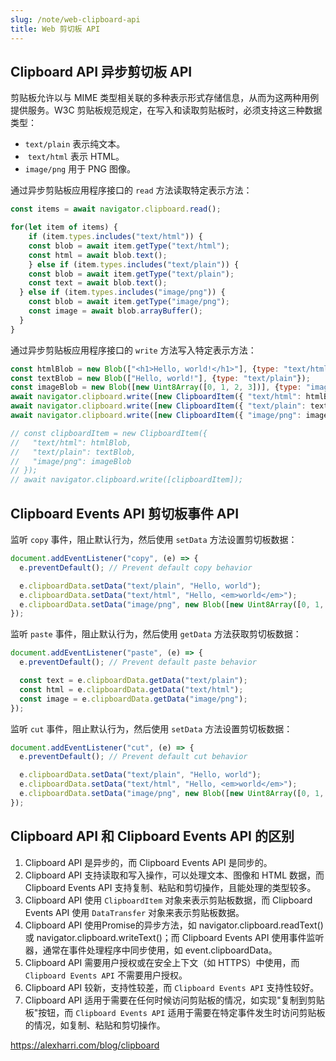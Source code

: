 ```yaml
---
slug: /note/web-clipboard-api
title: Web 剪切板 API
---
```

## Clipboard API 异步剪切板 API

剪贴板允许以与 MIME 类型相关联的多种表示形式存储信息，从而为这两种用例提供服务。W3C 剪贴板规范规定，在写入和读取剪贴板时，必须支持这三种数据类型：

- `text/plain` 表示纯文本。
-  `text/html` 表示 HTML。
- `image/png` 用于 PNG 图像。

通过异步剪贴板应用程序接口的 `read` 方法读取特定表示方法：

```js
const items = await navigator.clipboard.read();

for(let item of items) {
	if (item.types.includes("text/html")) {
    const blob = await item.getType("text/html");
    const html = await blob.text();
	} else if (item.types.includes("text/plain")) {
    const blob = await item.getType("text/plain");
    const text = await blob.text();
  } else if (item.types.includes("image/png")) {
    const blob = await item.getType("image/png");
    const image = await blob.arrayBuffer();
  }
}
```

通过异步剪贴板应用程序接口的 `write` 方法写入特定表示方法：

```js
const htmlBlob = new Blob(["<h1>Hello, world!</h1>"], {type: "text/html"});
const textBlob = new Blob(["Hello, world!"], {type: "text/plain"});
const imageBlob = new Blob([new Uint8Array([0, 1, 2, 3])], {type: "image/png"});
await navigator.clipboard.write([new ClipboardItem({ "text/html": htmlBlob })]);
await navigator.clipboard.write([new ClipboardItem({ "text/plain": textBlob })]);
await navigator.clipboard.write([new ClipboardItem({ "image/png": imageBlob })]);

// const clipboardItem = new ClipboardItem({
//   "text/html": htmlBlob,
//   "text/plain": textBlob,
//   "image/png": imageBlob
// });
// await navigator.clipboard.write([clipboardItem]);
```

## Clipboard Events API 剪切板事件 API

监听 `copy` 事件，阻止默认行为，然后使用 `setData` 方法设置剪切板数据：
```js
document.addEventListener("copy", (e) => {
  e.preventDefault(); // Prevent default copy behavior

  e.clipboardData.setData("text/plain", "Hello, world");
  e.clipboardData.setData("text/html", "Hello, <em>world</em>");
  e.clipboardData.setData("image/png", new Blob([new Uint8Array([0, 1, 2, 3])]));
});
```

监听 `paste` 事件，阻止默认行为，然后使用 `getData` 方法获取剪切板数据：
```js
document.addEventListener("paste", (e) => {
  e.preventDefault(); // Prevent default paste behavior

  const text = e.clipboardData.getData("text/plain");
  const html = e.clipboardData.getData("text/html");
  const image = e.clipboardData.getData("image/png");
});
```
监听 `cut` 事件，阻止默认行为，然后使用 `setData` 方法设置剪切板数据：
```js
document.addEventListener("cut", (e) => {
  e.preventDefault(); // Prevent default cut behavior

  e.clipboardData.setData("text/plain", "Hello, world");
  e.clipboardData.setData("text/html", "Hello, <em>world</em>");
  e.clipboardData.setData("image/png", new Blob([new Uint8Array([0, 1, 2, 3])]));
});
```

## Clipboard API 和 Clipboard Events API 的区别
1. Clipboard API 是异步的，而 Clipboard Events API 是同步的。
2. Clipboard API 支持读取和写入操作，可以处理文本、图像和 HTML 数据，而 Clipboard Events API 支持复制、粘贴和剪切操作，且能处理的类型较多。
3. Clipboard API 使用 `ClipboardItem` 对象来表示剪贴板数据，而 Clipboard Events API 使用 `DataTransfer` 对象来表示剪贴板数据。
4. Clipboard API 使用Promise的异步方法，如 navigator.clipboard.readText() 或 navigator.clipboard.writeText()；而 Clipboard Events API 使用事件监听器，通常在事件处理程序中同步使用，如 event.clipboardData。
5. Clipboard API 需要用户授权或在安全上下文（如 HTTPS）中使用，而 `Clipboard Events API` 不需要用户授权。
6. Clipboard API 较新，支持性较差，而 `Clipboard Events API` 支持性较好。
7. Clipboard API 适用于需要在任何时候访问剪贴板的情况，如实现"复制到剪贴板"按钮，而 `Clipboard Events API` 适用于需要在特定事件发生时访问剪贴板的情况，如复制、粘贴和剪切操作。



https://alexharri.com/blog/clipboard
